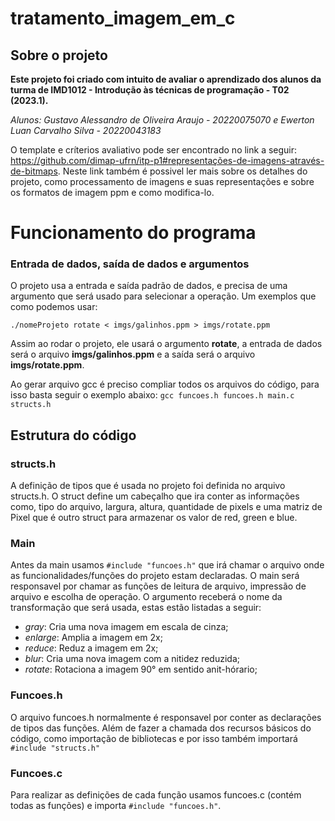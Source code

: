 # tratamento_imagem_em_c
## Sobre o projeto
**Este projeto foi criado com intuito de avaliar o aprendizado dos alunos da turma de IMD1012 - Introdução às técnicas de programação - T02 (2023.1).**

*Alunos: Gustavo Alessandro de Oliveira Araujo - 20220075070 e Ewerton Luan Carvalho Silva - 20220043183*

O template e críterios avaliativo pode ser encontrado no link a seguir: https://github.com/dimap-ufrn/itp-p1#representações-de-imagens-através-de-bitmaps. Neste link também é possivel ler mais sobre os detalhes do projeto, como processamento de imagens e suas representações e sobre os formatos de imagem ppm e como modifica-lo.
# Funcionamento do programa
### Entrada de dados, saída de dados e argumentos
O projeto usa a entrada e saída padrão de dados, e precisa de uma argumento que será usado para selecionar a operação. Um exemplos que como podemos usar: 

``./nomeProjeto rotate < imgs/galinhos.ppm > imgs/rotate.ppm``

Assim ao rodar o projeto, ele usará o argumento **rotate**, a entrada de dados será o arquivo **imgs/galinhos.ppm** e a saída será o arquivo **imgs/rotate.ppm**.

Ao gerar arquivo gcc é preciso compliar todos os arquivos do código, para isso basta seguir o exemplo abaixo: 
``gcc funcoes.h funcoes.h main.c structs.h ``
## Estrutura do código
### structs.h
A definição de tipos que é usada no projeto foi definida no arquivo structs.h. O struct define um cabeçalho que ira conter as informações como, tipo do arquivo, largura, altura, quantidade de pixels e uma matriz de Pixel que é outro struct para armazenar os valor de red, green e blue.
### Main
Antes da main usamos ``#include "funcoes.h"`` que irá chamar o arquivo onde as funcionalidades/funções do projeto estam declaradas.
O main será responsavel por chamar as funções de leitura de arquivo, impressão de arquivo e escolha de operação.
O argumento receberá o nome da transformação que será usada, estas estão listadas a seguir:

- *gray*: Cria uma nova imagem em escala de cinza;
- *enlarge*: Amplia a imagem em 2x;
- *reduce*: Reduz a imagem em 2x;
- *blur*: Cria uma nova imagem com a nitidez reduzida;
- *rotate*:  Rotaciona a imagem 90° em sentido anit-hórario;
### Funcoes.h
O arquivo funcoes.h normalmente é responsavel por conter as declarações de tipos das funções. Além de fazer a chamada dos recursos básicos do código, como importação de bibliotecas e por isso também importará ``#include "structs.h"``
### Funcoes.c
Para realizar as definições de cada função usamos funcoes.c (contém todas as funções) e importa ``#include "funcoes.h"``.
